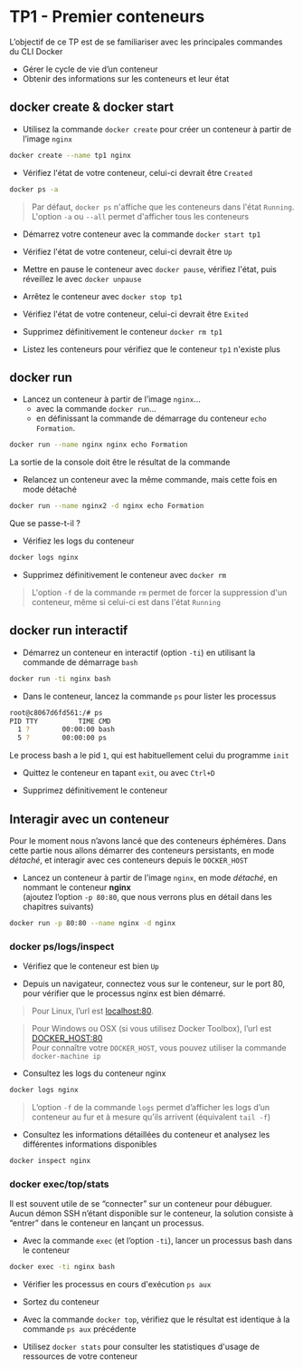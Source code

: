 # TP1 - Premier conteneurs

L’objectif de ce TP est de se familiariser avec les principales commandes du CLI Docker

- Gérer le cycle de vie d’un conteneur
- Obtenir des informations sur les conteneurs et leur état

## docker create & docker start

- Utilisez la commande `docker create` pour créer un conteneur à partir de l’image `nginx`

```bash
docker create --name tp1 nginx
```

- Vérifiez l'état de votre conteneur, celui-ci devrait être `Created`

```bash
docker ps -a
```

> Par défaut, `docker ps` n'affiche que les conteneurs dans l'état `Running`.<br />
L'option `-a` ou `--all` permet d'afficher tous les conteneurs

- Démarrez votre conteneur avec la commande `docker start tp1`

- Vérifiez l'état de votre conteneur, celui-ci devrait être `Up`

- Mettre en pause le conteneur avec `docker pause`, vérifiez l'état, puis réveillez le avec `docker unpause`

- Arrêtez le conteneur avec `docker stop tp1`

- Vérifiez l'état de votre conteneur, celui-ci devrait être `Exited`

- Supprimez définitivement le conteneur `docker rm tp1`

- Listez les conteneurs pour vérifiez que le conteneur `tp1` n'existe plus

## docker run

- Lancez un conteneur à partir de l’image `nginx`...
  - avec la commande `docker run`...
  - en définissant la commande de démarrage du conteneur `echo Formation`.

```bash
docker run --name nginx nginx echo Formation
```

La sortie de la console doit être le résultat de la commande

- Relancez un conteneur avec la même commande, mais cette fois en mode détaché

```bash
docker run --name nginx2 -d nginx echo Formation
```

Que se passe-t-il ?

- Vérifiez les logs du conteneur

```bash
docker logs nginx
```

- Supprimez définitivement le conteneur avec `docker rm`

> L'option `-f` de la commande `rm` permet de forcer la suppression d'un conteneur, même si celui-ci est dans l'état `Running`

## docker run interactif

- Démarrez un conteneur en interactif (option `-ti`) en utilisant la commande de démarrage `bash`

```bash
docker run -ti nginx bash
```

- Dans le conteneur, lancez la commande `ps` pour lister les processus

```bash
root@c8067d6fd561:/# ps
PID TTY          TIME CMD
  1 ?        00:00:00 bash
  5 ?        00:00:00 ps
```

Le process bash a le pid `1`, qui est habituellement celui du programme `init`

- Quittez le conteneur en tapant `exit`, ou avec `Ctrl+D`

- Supprimez définitivement le conteneur

## Interagir avec un conteneur

Pour le moment nous n’avons lancé que des conteneurs éphémères. Dans cette partie nous allons démarrer des conteneurs persistants, en mode *détaché*, et interagir avec ces conteneurs depuis le `DOCKER_HOST`

- Lancez un conteneur à partir de l’image `nginx`, en mode *détaché*, en nommant le conteneur **nginx** <br />
(ajoutez l’option `-p 80:80`, que nous verrons plus en détail dans les chapitres suivants)


```bash
docker run -p 80:80 --name nginx -d nginx
```

### docker ps/logs/inspect

- Vérifiez que le conteneur est bien `Up`

- Depuis un navigateur, connectez vous sur le conteneur, sur le port 80, pour vérifier que le processus nginx est bien démarré.

> Pour Linux, l’url est [localhost:80](http://localhost:80).

> Pour Windows ou OSX (si vous utilisez Docker Toolbox), l’url est [DOCKER_HOST:80](http://DOCKER_HOST:80) <br />
Pour connaître votre `DOCKER_HOST`, vous pouvez utiliser la commande `docker-machine ip`

- Consultez les logs du conteneur nginx

```bash
docker logs nginx
```
>L’option `-f` de la commande `logs` permet d’afficher les logs d’un conteneur au fur et à mesure qu’ils arrivent (équivalent `tail -f`)


- Consultez les informations détaillées du conteneur et analysez les différentes informations disponibles

```bash
docker inspect nginx
```

### docker exec/top/stats

Il est souvent utile de se “connecter” sur un conteneur pour débuguer. Aucun démon SSH n’étant disponible sur le conteneur, la solution consiste à “entrer” dans le conteneur en lançant un processus.

- Avec la commande `exec` (et l’option `-ti`), lancer un processus bash dans le conteneur

```bash
docker exec -ti nginx bash
```

- Vérifier les processus en cours d'exécution `ps aux`

- Sortez du conteneur

- Avec la commande `docker top`, vérifiez que le résultat est identique à la commande `ps aux` précédente

- Utilisez `docker stats` pour consulter les statistiques d'usage de ressources de votre conteneur